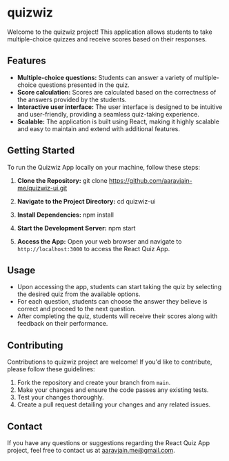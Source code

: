 # quizwiz

Welcome to the quizwiz project! This application allows students to take multiple-choice quizzes and receive scores based on their responses.

## Features

- **Multiple-choice questions:** Students can answer a variety of multiple-choice questions presented in the quiz.
- **Score calculation:** Scores are calculated based on the correctness of the answers provided by the students.
- **Interactive user interface:** The user interface is designed to be intuitive and user-friendly, providing a seamless quiz-taking experience.
- **Scalable:** The application is built using React, making it highly scalable and easy to maintain and extend with additional features.

## Getting Started

To run the Quizwiz App locally on your machine, follow these steps:

1. **Clone the Repository:**
git clone https://github.com/aaravjain-me/quizwiz-ui.git

2. **Navigate to the Project Directory:**
cd quizwiz-ui

3. **Install Dependencies:**
npm install

4. **Start the Development Server:**
npm start

5. **Access the App:**
Open your web browser and navigate to `http://localhost:3000` to access the React Quiz App.

## Usage

- Upon accessing the app, students can start taking the quiz by selecting the desired quiz from the available options.
- For each question, students can choose the answer they believe is correct and proceed to the next question.
- After completing the quiz, students will receive their scores along with feedback on their performance.

## Contributing

Contributions to quizwiz project are welcome! If you'd like to contribute, please follow these guidelines:

1. Fork the repository and create your branch from `main`.
2. Make your changes and ensure the code passes any existing tests.
3. Test your changes thoroughly.
4. Create a pull request detailing your changes and any related issues.


## Contact

If you have any questions or suggestions regarding the React Quiz App project, feel free to contact us at [aaravjain.me@gmail.com](aaravjain.me@gmail.com).


